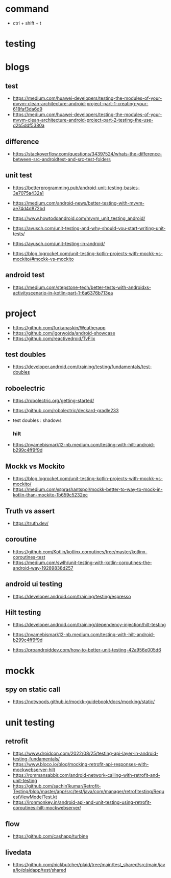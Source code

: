 # command
 <!-- create test file -->
 - ctrl + shift + t 


# testing

# blogs

## test

- https://medium.com/huawei-developers/testing-the-modules-of-your-mvvm-clean-architecture-android-project-part-1-creating-your-618faf3da6d9
- https://medium.com/huawei-developers/testing-the-modules-of-your-mvvm-clean-architecture-android-project-part-2-testing-the-use-d2b5ddf5380a

## difference
- https://stackoverflow.com/questions/34397524/whats-the-difference-between-src-androidtest-and-src-test-folders

## unit test
<!-- ** -->
- https://betterprogramming.pub/android-unit-testing-basics-3e7075a432a1

- https://medium.com/android-news/better-testing-with-mvvm-ae74d4d872bd
<!-- mockwebserver,  -->
- https://www.howtodoandroid.com/mvvm_unit_testing_android/

- https://ayusch.com/unit-testing-and-why-should-you-start-writing-unit-tests/

<!-- annotations, junit methods -->
- https://ayusch.com/unit-testing-in-android/

<!-- mockk vs mockito -->
- https://blog.logrocket.com/unit-testing-kotlin-projects-with-mockk-vs-mockito/#mockk-vs-mockito


## android test

- https://medium.com/stepstone-tech/better-tests-with-androidxs-activityscenario-in-kotlin-part-1-6a6376b713ea

# project

- https://github.com/furkanaskin/Weatherapp
- https://github.com/igorwojda/android-showcase
- https://github.com/reactivedroid/TvFlix

## test doubles

- https://developer.android.com/training/testing/fundamentals/test-doubles

## roboelectric

- https://robolectric.org/getting-started/
- https://github.com/robolectric/deckard-gradle233

- test doubles : shadows

  ### hilt
- https://nyamebismark12-nb.medium.com/testing-with-hilt-android-b299c4ff9f9d

## Mockk vs Mockito

- https://blog.logrocket.com/unit-testing-kotlin-projects-with-mockk-vs-mockito/
- https://medium.com/@prashantspol/mockk-better-to-way-to-mock-in-kotlin-than-mockito-1b659c5232ec

## Truth vs assert

- https://truth.dev/

## coroutine

- https://github.com/Kotlin/kotlinx.coroutines/tree/master/kotlinx-coroutines-test
- https://medium.com/swlh/unit-testing-with-kotlin-coroutines-the-android-way-19289838d257

## android ui testing

- https://developer.android.com/training/testing/espresso

## Hilt testing

- https://developer.android.com/training/dependency-injection/hilt-testing
- https://nyamebismark12-nb.medium.com/testing-with-hilt-android-b299c4ff9f9d

  <!-- ** -->
- https://proandroiddev.com/how-to-better-unit-testing-42a956e005d6

# mockk

 ## spy on static call

 - https://notwoods.github.io/mockk-guidebook/docs/mocking/static/

# unit testing

## retrofit
<!-- ** -->
- https://www.droidcon.com/2022/08/25/testing-api-layer-in-android-testing-fundamentals/
- https://www.bloco.io/blog/mocking-retrofit-api-responses-with-mockwebserver-hilt
- https://rommansabbir.com/android-network-calling-with-retrofit-and-unit-testing
- https://github.com/sachin1kumar/Retrofit-Testing/blob/master/app/src/test/java/com/manager/retrofitesting/RequestViewModelTest.kt
- https://ironmonkey.in/android-api-and-unit-testing-using-retrofit-coroutines-hilt-mockwebserver/

## flow
- https://github.com/cashapp/turbine

## livedata
- https://github.com/nickbutcher/plaid/tree/main/test_shared/src/main/java/io/plaidapp/test/shared